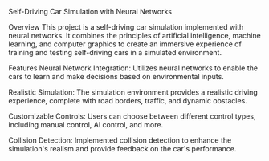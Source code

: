 Self-Driving Car Simulation with Neural Networks

Overview
This project is a self-driving car simulation implemented with neural networks. It combines the principles of artificial intelligence, machine learning, and computer graphics to create an immersive experience of training and testing self-driving cars in a simulated environment.

Features
Neural Network Integration: Utilizes neural networks to enable the cars to learn and make decisions based on environmental inputs.

Realistic Simulation: The simulation environment provides a realistic driving experience, complete with road borders, traffic, and dynamic obstacles.

Customizable Controls: Users can choose between different control types, including manual control, AI control, and more.

Collision Detection: Implemented collision detection to enhance the simulation's realism and provide feedback on the car's performance.

